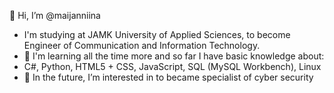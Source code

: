 👋 Hi, I’m @maijanniina

- I'm studying at JAMK University of Applied Sciences, to become Engineer of Communication and Information Technology.
- 🌱 I'm learning all the time more and so far I have basic knowledge about: 
- C#, Python, HTML5 + CSS, JavaScript, SQL (MySQL Workbench), Linux
- 👀 In the future, I’m interested in to became specialist of cyber security


<!---
maijanniina/maijanniina is a ✨ special ✨ repository because its `README.md` (this file) appears on your GitHub profile.
You can click the Preview link to take a look at your changes.
--->
